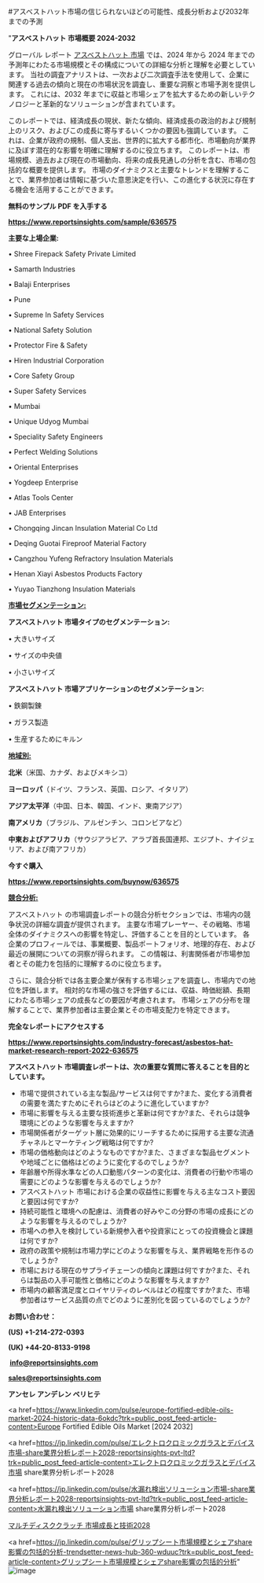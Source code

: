 #アスベストハット市場の信じられないほどの可能性、成長分析および2032年までの予測

"<strong>アスベストハット 市場概要 2024-2032</strong>

グローバル レポート <a href=https://www.reportsinsights.com/sample/636575>アスベストハット 市場</a> では、2024 年から 2024 年までの予測年にわたる市場規模とその構成についての詳細な分析と理解を必要としています。 当社の調査アナリストは、一次および二次調査手法を使用して、企業に関連する過去の傾向と現在の市場状況を調査し、重要な洞察と市場予測を提供します。 これには、2032 年までに収益と市場シェアを拡大​​するための新しいテクノロジーと革新的なソリューションが含まれています。

このレポートでは、経済成長の現状、新たな傾向、経済成長の政治的および規制上のリスク、およびこの成長に寄与するいくつかの要因も強調しています。 これは、企業が政府の規制、個人支出、世界的に拡大する都市化、市場動向が業界に及ぼす潜在的な影響を明確に理解するのに役立ちます。 このレポートは、市場規模、過去および現在の市場動向、将来の成長見通しの分析を含む、市場の包括的な概要を提供します。 市場のダイナミクスと主要なトレンドを理解することで、業界参加者は情報に基づいた意思決定を行い、この進化する状況に存在する機会を活用することができます。

<strong><b>無料のサンプル PDF を入手する</b></strong>

<a href=https://www.reportsinsights.com/sample/636575><strong><u>https://www.reportsinsights.com/sample/636575</u></strong></a>

<strong>主要な上場企業:</strong>

• Shree Firepack Safety Private Limited

• Samarth Industries

• Balaji Enterprises

• Pune

• Supreme In Safety Services

• National Safety Solution

• Protector Fire & Safety

• Hiren Industrial Corporation

• Core Safety Group

• Super Safety Services

• Mumbai

• Unique Udyog Mumbai

• Speciality Safety Engineers

• Perfect Welding Solutions

• Oriental Enterprises

• Yogdeep Enterprise

• Atlas Tools Center

• JAB Enterprises

• Chongqing Jincan Insulation Material Co Ltd

• Deqing Guotai Fireproof Material Factory

• Cangzhou Yufeng Refractory Insulation Materials

• Henan Xiayi Asbestos Products Factory

• Yuyao Tianzhong Insulation Materials

<strong><u>市場セグメンテーション</u></strong><strong><u>:</u></strong>

<strong>アスベストハット 市場タイプのセグメンテーション:</strong>

• 大きいサイズ

• サイズの中央値

• 小さいサイズ

<strong>アスベストハット 市場アプリケーションのセグメンテーション:</strong>

• 鉄鋼製錬

• ガラス製造

• 生産するためにキルン

<strong><u>地域別</u></strong><strong><u>:</u></strong>

<strong>北米</strong>（米国、カナダ、およびメキシコ）

<strong>ヨーロッパ</strong>（ドイツ、フランス、英国、ロシア、イタリア）

<strong>アジア太平洋</strong>（中国、日本、韓国、インド、東南アジア）

<strong>南アメリカ</strong>（ブラジル、アルゼンチン、コロンビアなど）

<strong>中東およびアフリカ</strong>（サウジアラビア、アラブ首長国連邦、エジプト、ナイジェリア、および南アフリカ）

<strong>今すぐ購入</strong>

<a href=https://www.reportsinsights.com/buynow/636575><strong><u>https://www.reportsinsights.com/buynow/636575</u></strong></a>

<strong><u>競合分析:</u></strong>

アスベストハット の市場調査レポートの競合分析セクションでは、市場内の競争状況の詳細な調査が提供されます。 主要な市場プレーヤー、その戦略、市場全体のダイナミクスへの影響を特定し、評価することを目的としています。 各企業のプロフィールでは、事業概要、製品ポートフォリオ、地理的存在、および最近の展開についての洞察が得られます。 この情報は、利害関係者が市場参加者とその能力を包括的に理解するのに役立ちます。

さらに、競合分析では各主要企業が保有する市場シェアを調査し、市場内での地位を評価します。 相対的な市場の強さを評価するには、収益、時価総額、長期にわたる市場シェアの成長などの要因が考慮されます。 市場シェアの分布を理解することで、業界参加者は主要企業とその市場支配力を特定できます。

<strong>完全なレポートにアクセスする</strong>

<a href=https://www.reportsinsights.com/industry-forecast/asbestos-hat-market-research-report-2022-636575><strong><u><b>https://www.reportsinsights.com/industry-forecast/asbestos-hat-market-research-report-2022-636575</b></u></strong></a>

<strong><b>アスベストハット 市場調査レポートは、次の重要な質問に答えることを目的としています。</b></strong>
<ul>
  <li>市場で提供されている主な製品/サービスは何ですか?また、変化する消費者の需要を満たすためにそれらはどのように進化していますか?</li>
  <li>市場に影響を与える主要な技術進歩と革新は何ですか?また、それらは競争環境にどのような影響を与えますか?</li>
  <li>市場関係者がターゲット層に効果的にリーチするために採用する主要な流通チャネルとマーケティング戦略は何ですか?</li>
  <li>市場の価格動向はどのようなものですか?また、さまざまな製品セグメントや地域ごとに価格はどのように変化するのでしょうか?</li>
  <li>年齢層や所得水準などの人口動態パターンの変化は、消費者の行動や市場の需要にどのような影響を与えるのでしょうか?</li>
  <li>アスベストハット 市場における企業の収益性に影響を与える主なコスト要因と要因は何ですか?</li>
  <li>持続可能性と環境への配慮は、消費者の好みやこの分野の市場の成長にどのような影響を与えるのでしょうか?</li>
  <li>市場への参入を検討している新規参入者や投資家にとっての投資機会と課題は何ですか?</li>
  <li>政府の政策や規制は市場力学にどのような影響を与え、業界戦略を形作るのでしょうか?</li>
  <li>市場における現在のサプライチェーンの傾向と課題は何ですか?また、それらは製品の入手可能性と価格にどのような影響を与えますか?</li>
  <li>市場内の顧客満足度とロイヤリティのレベルはどの程度ですか?また、市場参加者はサービス品質の点でどのように差別化を図っているのでしょうか?</li>
</ul>
<strong>お問い合わせ：</strong>

<strong>(US) +1-214-272-0393</strong>

<strong>(UK) +44-20-8133-9198</strong>

<strong> </strong><a href=info@reportsinsights.com><strong><u>info@reportsinsights.com</u></strong></a>

<a href=sales@reportsinsights.com><strong><u>sales@reportsinsights.com</u></strong></a>

<strong>アンセレ アンデレン ベリヒテ</strong>

<a href=https://www.linkedin.com/pulse/europe-fortified-edible-oils-market-2024-historic-data-6okdc?trk=public_post_feed-article-content>Europe Fortified Edible Oils Market [2024 2032]</a>

<a href=https://jp.linkedin.com/pulse/エレクトロクロミックガラスとデバイス市場-share業界分析レポート2028-reportsinsights-pvt-ltd?trk=public_post_feed-article-content>エレクトロクロミックガラスとデバイス市場 share業界分析レポート2028</a>

<a href=https://jp.linkedin.com/pulse/水漏れ検出ソリューション市場-share業界分析レポート2028-reportsinsights-pvt-ltd?trk=public_post_feed-article-content>水漏れ検出ソリューション市場 share業界分析レポート2028</a>

<a href=https://www.linkedin.com/pulse/マルチディスククラッチ-市場成長と技術2028-healthscope-news-245/>マルチディスククラッチ 市場成長と技術2028</a>

<a href=https://jp.linkedin.com/pulse/グリップシート市場規模とシェアshare影響の包括的分析-trendsetter-news-hub-360-wduuc?trk=public_post_feed-article-content>グリップシート市場規模とシェアshare影響の包括的分析</a>"
![image](https://github.com/ahaan12367/RIMarket24/assets/158471582/5e5e1e10-a969-4a90-a267-63bf9db6c93d)
